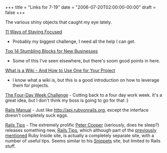 +++
title = "Links for 7-19"
date = "2006-07-20T02:00:00-00:00"
draft = false
+++

The various shiny objects that caught my eye lately.

[11 Ways of Staying
Focused](http://www.davecheong.com/2006/06/21/11-ways-of-staying-focused/)
- Probably my biggest challenge, I need all the help I can get.

[Top 14 Stumbling Blocks for New
Businesses](http://www.davecheong.com/2006/06/23/top-14-stumbling-blocks-for-new-businesses/)
- Some of this I've seen elsewhere, but there's soom good points in
here.

[What is a Wiki - And How to Use One for Your
Project](http://www.oreillynet.com/pub/a/network/2006/07/07/what-is-a-wiki.html)
- I know what a wiki is, but this is a good introduction on how to
leverage them for projects.

[The Four-Day Week
Challenge](http://www.alistapart.com/articles/fourdayweek) - Cutting
back to a four day work week. It's a great idea, but I don't think my
boss is going to go for that :)

[Rails Manual](http://railsmanual.org/) - Just like
http://api.rubyonrails.org, except the interface doesn't completely suck
eggs.

[Rails Tips](http://www.rubyinside.com/railstips/) - The extremely
prolific [Peter Cooper](http://www.petercooper.co.uk) (seriously, does
he sleep?) releases something new, [Rails
Tips](http://www.rubyinside.com/railstips/), which although part of the
[previously
mentioned](http://www.approachingnormal.com/articles/2006/06/24/6-23-ruby-rails-links)
Ruby Inside site, is actually a completely separate site, with a number
of useful tips. Seems similar to his
[Snippets](http://www.bigbold.com/snippets/) site, but limited to Rails
stuff.

